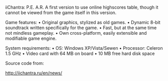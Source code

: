 iiChantra: P.E. A.R. A first version to use online highscores table, though it cannot be viewed from the game itself in this version.

Game features:
• Original graphics, stylized as old games.
• Dynamic 8-bit soundtrack written specifically for the game.
• Fast, but at the same time not mindless gameplay.
• Own cross-platform, easily extensible and modifiable game engine.

System requirements:
• OS: Windows XP/Vista/Sewen
• Processor: Celeron 1.5 GHz
• Video card with 64 MB on board
• 10 MB free hard disk space

Source code from:

http://iichantra.ru/en/news/


